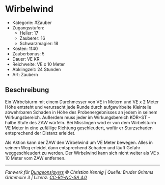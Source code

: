 # Wirbelwind

- Kategorie: #Zauber
- Zugangsstufen:
  - Heiler: 17
  - Zauberer: 16
  - Schwarzmagier: 18
- Kosten: 1140
- Zauberbonus: 5
- Dauer: VE KR
- Reichweite: VE x 10 Meter
- Abklingzeit: 24 Stunden
- Art: Zaubern

## Beschreibung

Ein Wirbelsturm mit einem Durchmesser von VE in Metern und VE x 2 Meter Höhe entsteht und verursacht jede Runde durch aufgewirbelte Kleinteile abwehrbaren Schaden in Höhe des Probenergebnisses an jedem in seinem Wirkungsbereich. Außerdem muss jeder im Wirkungsbereich KÖR+ST - halbe Stufe des ZAW würfeln. Bei Misslingen wird er von dem Wirbelsturm VE Meter in eine zufällige Richtung geschleudert, wofür er Sturzschaden entsprechend der Distanz erleidet.

Als Aktion kann der ZAW den Wirbelwind um VE Meter bewegen. Alles in seinem Weg erleidet dann entsprechend Schaden und läuft Gefahr weggeschleudert zu werden. Der Wirbelwind kann sich nicht weiter als VE x 10 Meter vom ZAW entfernen.

---

_Fanwerk für [Dungeonslayers](https://www.dungeonslayers.net/) © Christian Kennig | Quelle: Bruder Grimms Grimmoire 3 | Lizenz: [CC-BY-NC-SA 4.0](https://creativecommons.org/licenses/by-nc-sa/4.0/deed.de)_
